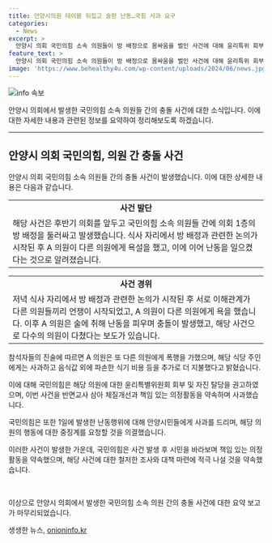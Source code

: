 ```yaml
---
title: 안양시의원 테이블 뒤집고 술판 난동…국힘 사과 요구
categories:
  - News
excerpt: >
  안양시 의회 국민의힘 소속 의원들이 방 배정으로 몸싸움을 벌인 사건에 대해 윤리특위 회부와 탈당 권고를 받았다. 해당 의원은 사과문을 통해 사건을 반성하고, 윤리특별위원회에서의 중징계와 자진 탈당을 수용했다. 이에 국민의힘은 시민들에게 사죄하며 의정활동 개선을 약속했다. 사건 발단은 의회 내 방 배정을 놓고 시작된 불화로, 폭언과 난동으로 이어졌으며, A 의원은 술에 취해 폭행 및 파손을 저지른 것으로 전해졌다. A 의원은 비난을 받으나 술에 취해 기억이 없다고 주장하며, 국민의힘 측은 해당 식당에 사과하고 추가 비용을 부담했다.
feature_text: >
  안양시 의회 국민의힘 소속 의원들이 방 배정으로 몸싸움을 벌인 사건에 대해 윤리특위 회부와 탈당 권고를 받았다. 해당 의원은 사과문을 통해 사건을 반성하고, 윤리특별위원회에서의 중징계와 자진 탈당을 수용했다. 이에 국민의힘은 시민들에게 사죄하며 의정활동 개선을 약속했다. 사건 발단은 의회 내 방 배정을 놓고 시작된 불화로, 폭언과 난동으로 이어졌으며, A 의원은 술에 취해 폭행 및 파손을 저지른 것으로 전해졌다. A 의원은 비난을 받으나 술에 취해 기억이 없다고 주장하며, 국민의힘 측은 해당 식당에 사과하고 추가 비용을 부담했다.
image: 'https://www.behealthy4u.com/wp-content/uploads/2024/06/news.jpg'
---
```


<p><img src="https://www.behealthy4u.com/wp-content/uploads/2024/06/news.jpg" alt="info 속보" /></p>

<p>안양시 의회에서 발생한 국민의힘 소속 의원들 간의 충돌 사건에 대한 소식입니다. 이에 대한 자세한 내용과 관련된 정보를 요약하여 정리해보도록 하겠습니다.</p>

<hr />

<h2 data-ke-size="size26">안양시 의회 국민의힘, 의원 간 충돌 사건</h2>

<p data-ke-size="size16">안양시 의회 국민의힘 소속 의원들 간의 충돌 사건이 발생했습니다. 이에 대한 상세한 내용은 다음과 같습니다.</p>

<table>
  <tr>
    <td style="text-align: center; height: 17px;"><b>사건 발단</b></td>
  </tr>
  <tr>
    <td>해당 사건은 후반기 의회를 앞두고 국민의힘 소속 의원들 간에 의회 1층의 방 배정을 둘러싸고 발생했습니다. 식사 자리에서 방 배정과 관련한 논의가 시작된 후 A 의원이 다른 의원에게 욕설을 했고, 이에 이어 난동을 일으켰다는 것으로 알려졌습니다.</td>
  </tr>
</table>

<table>
  <tr>
    <td style="text-align: center; height: 17px;"><b>사건 경위</b></td>
  </tr>
  <tr>
    <td>저녁 식사 자리에서 방 배정과 관련한 논의가 시작된 후 서로 이해관계가 다른 의원들끼리 언쟁이 시작되었고, A 의원이 다른 의원에게 욕을 했습니다. 이후 A 의원은 술에 취해 난동을 피우며 충돌이 발생했고, 해당 사건으로 다수의 의원이 다쳤다는 보도가 있습니다.</td>
  </tr>
</table>

<p>참석자들의 진술에 따르면 A 의원은 또 다른 의원에게 폭행을 가했으며, 해당 식당 주인에게는 사과하고 음식값 외에 파손한 식기 비용 등을 추가로 더 지불했다고 밝혔습니다.</p>

<p>이에 대해 국민의힘은 해당 의원에 대한 윤리특별위원회 회부 및 자진 탈당을 권고하였으며, 이번 사건을 반면교사 삼아 체질개선과 책임 있는 의정활동을 약속하며 사과했습니다.</p>

<p>국민의힘은 또한 1일에 발생한 난동행위에 대해 안양시민들에게 사과를 드리며, 해당 의원의 행동에 대한 중징계를 요청할 것을 의결했습니다.</p>

<p>이러한 사건이 발생한 가운데, 국민의힘은 사건 발생 후 시민을 바라보며 책임 있는 의정활동을 약속했으며, 해당 사건에 대한 철저한 조사와 대책 마련에 적극 나설 것을 약속했습니다.</p>

<p data-ke-size="size16">&nbsp;</p>

<p>이상으로 안양시 의회에서 발생한 국민의힘 소속 의원 간의 충돌 사건에 대한 요약 보고가 마무리되었습니다.</p>
생생한 뉴스, <a href="https://onioninfo.kr" rel="dofollow">onioninfo.kr</a>


